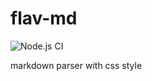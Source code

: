 # flav-md
![Node.js CI](https://github.com/jiko21/flav-md/workflows/Node.js%20CI/badge.svg)

markdown parser with css style
